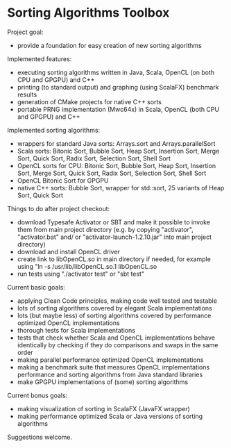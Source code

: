 # Sorting Algorithms Toolbox

Project goal:

 * provide a foundation for easy creation of new sorting algorithms
 
Implemented features:

 * executing sorting algorithms written in Java, Scala, 
   OpenCL (on both CPU and GPGPU) and C++
 * printing (to standard output) and graphing (using ScalaFX) benchmark results
 * generation of CMake projects for native C++ sorts
 * portable PRNG implementation (Mwc64x) in Scala, OpenCL (both CPU and GPGPU)
   and C++
 
Implemented sorting algorithms:

 * wrappers for standard Java sorts: Arrays.sort and Arrays.parallelSort
 * Scala sorts: Bitonic Sort, Bubble Sort, Heap Sort, Insertion Sort, 
   Merge Sort, Quick Sort, Radix Sort, Selection Sort, Shell Sort
 * OpenCL sorts for CPU: Bitonic Sort, Bubble Sort, Heap Sort, Insertion Sort,
   Merge Sort, Quick Sort, Radix Sort, Selection Sort, Shell Sort
 * OpenCL Bitonic Sort for GPGPU
 * native C++ sorts: Bubble Sort, wrapper for std::sort, 
   25 variants of Heap Sort, Quick Sort

Things to do after project checkout:

 * download Typesafe Activator or SBT and make it possible to invoke them from
   main project directory (e.g. by copying "activator", "activator.bat" and/ or
   "activator-launch-1.2.10.jar" into main project directory)
 * download and install OpenCL driver
 * create link to libOpenCL.so in main directory if needed, for example using
   "ln -s /usr/lib/libOpenCL.so.1 libOpenCL.so
 * run tests using "./activator test" or "sbt test"
 
Current basic goals:

 * applying Clean Code principles, making code well tested and testable
 * lots of sorting algorithms covered by elegant Scala implementations
 * lots (but maybe less) of sorting algorithms covered by performance optimized
   OpenCL implementations
 * thorough tests for Scala implementations
 * tests that check whether Scala and OpenCL implementations behave identically
   by checking if they do comparisons and swaps in the same order
 * making parallel performance optimized OpenCL implementations
 * making a benchmark suite that measures OpenCL implementations performance and
   sorting algorithms from Java standard libraries
 * make GPGPU implementations of (some) sorting algorithms
 
Current bonus goals:

 * making visualization of sorting in ScalaFX (JavaFX wrapper)
 * making performance optimized Scala or Java versions of sorting algorithms

Suggestions welcome.
